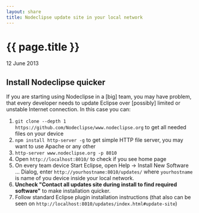 ```yaml
---
layout: share
title: Nodeclipse update site in your local network
---
```


{{ page.title }}
================

<p class="meta">12 June 2013</p>

## Install Nodeclipse quicker

If you are starting using Nodeclipse in a [big] team, you may have problem, that every developer needs
 to update Eclipse over [possibly] limited or unstable Internet connection. In this case you can:
 
1. `git clone --depth 1 https://github.com/Nodeclipse/www.nodeclipse.org` to get all needed files on your device
2. `npm install http-server -g` to get simple HTTP file server, you may want to use Apache or any other
3. `http-server www.nodeclipse.org -p 8010`
4. Open `http://localhost:8010/` to check if you see home page
5. On every team device Start Eclipse, open Help -> Install New Software ... Dialog, enter `http://yourhostname:8010/updates/`
 where `yourhostname` is name of you device inside your local network.
3. <b>Uncheck "Contact all updates site during install to find required software"</b> to make installation quicker.
7. Follow standard Eclipse plugin installation instructions
 (that also can be seen on `http://localhost:8010/updates/index.html#update-site`) 